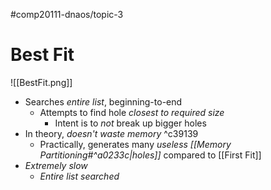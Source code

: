 #comp20111-dnaos/topic-3
# Best Fit

![[BestFit.png]]

- Searches *entire list*, beginning-to-end
	- Attempts to find hole *closest to required size*
		- Intent is to *not* break up bigger holes
- In theory, *doesn't waste memory* ^c39139
	- Practically, generates many *useless [[Memory Partitioning#^a0233c|holes]]* compared to [[First Fit]]
- *Extremely slow*
	- *Entire list searched*